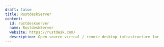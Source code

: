 ```yaml
---
draft: false
title: RustdeskServer
content:
  id: rustdeskserver
  name: RustdeskServer
  website: https://rustdesk.com/
  description: Open source virtual / remote desktop infrastructure for everyone!
---
```

